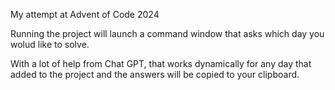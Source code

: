 My attempt at Advent of Code 2024

Running the project will launch a command window that asks which day you wolud like to solve.

With a lot of help from Chat GPT, that works dynamically for any day that added to the project and the answers will be copied to your clipboard.
